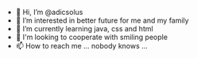 - 👋 Hi, I’m @adicsolus
- 👀 I’m interested in better future for me and my family
- 🌱 I’m currently learning java, css and html
- 💞️ I'm looking to cooperate with smiling people
- 📫 How to reach me ... nobody knows ...

<!---
adicsolus/adicsolus is a ✨ special ✨ repository because its `README.md` (this file) appears on your GitHub profile.
You can click the Preview link to take a look at your changes.
--->
